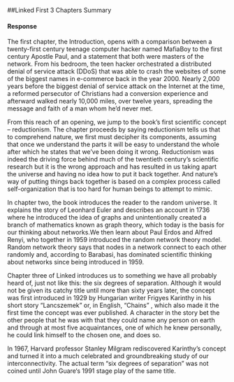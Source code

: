 ##Linked First 3 Chapters Summary

#### Response
The first chapter, the Introduction, opens with a comparison between a twenty-first century teenage computer 
hacker named MafiaBoy to the first century Apostle Paul, and a statement that both were masters of the network. 
From his bedroom, the teen hacker orchestrated a distributed denial of service attack (DDoS) that was able to 
crash the websites of some of the biggest names in e-commerce back in the year 2000. Nearly 2,000 years before 
the biggest denial of service attack on the Internet at the time, a reformed persecutor of Christians had a 
conversion experience and afterward walked nearly 10,000 miles, over twelve years, spreading the message and 
faith of a man whom he’d never met.

From this reach of an opening, we jump to the book’s first scientific concept – reductionism. The chapter 
proceeds by saying reductionism tells us that to comprehend nature, we first must decipher its components, 
assuming that once we understand the parts it will be easy to understand the whole after which he states that 
we’ve been doing it wrong. Reductionism was indeed the driving force behind much of the twentieth century’s scientific
research but it is the wrong approach and has resulted in us taking apart the universe and having no idea how to put
it back together. And nature’s way of putting things back together is based on a complex process called 
self-organization that is too hard for human beings to attempt to mimic. 

In chapter two, the book introduces the reader to the random universe. It explains the story of Leonhard Euler and 
describes an account in 1736 where he introduced the idea of graphs and unintentionally created a branch of mathematics
known as graph theory, which today is the basis for our thinking about networks.We then learn about Paul Erdos and 
Alfred Renyi, who together in 1959 introduced the random network theory model. Random network theory says that nodes in 
a network connect to each other randomly and, according to Barabasi, has dominated scientific thinking about networks 
since being introduced in 1959.

Chapter three of Linked introduces us to something we have all probably heard of, just not like this: the six degrees 
of separation. Although it would not be given its catchy title until more than sixty years later, the concept was 
first introduced in 1929 by Hungarian writer Frigyes Karinthy in his short story “Lancszemek” or, in English, “Chains” ,
which also made it the first time the concept was ever published. A character in the story bet the other people that he 
was with that they could name any person on earth and through at most five acquaintances, one of which he knew personally,
he could link himself to the chosen one, and does so.

In 1967, Harvard professor Stanley Milgram rediscovered Karinthy’s concept and turned it into a much celebrated and 
groundbreaking study of our interconnectivity. The actual term “six degrees of separation” was not coined until 
John Guare‘s 1991 stage play of the same title.

